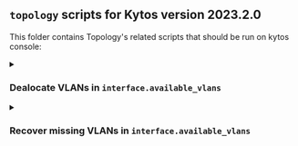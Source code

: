 ## `topology` scripts for Kytos version 2023.2.0

This folder contains Topology's related scripts that should be run on kytos console:

<details><summary><h3>Dealocate VLANs in <code>interface.available_vlans</code></h3></summary>

Some paths were not dealocating VLANs from their respective interfaces. This script [`001_use_tags.py`](./001_use_tags.py) identifies them and dealocates them.

### How to use

- Change ``DRY_RUN`` to ``False`` for the script to make changes.
- Copy all the lines and paste them inside kytos console.

### Output example

```
s_vlan 2 that was in use from EVC c6156083ae514e is still available on intf 00:00:00:00:00:00:00:04:2, WOULD use it...
```

</details>

<details><summary><h3>Recover missing VLANs in <code>interface.available_vlans</code></h3></summary>

After the migration to ranges of VLANs, if some VLANs are missing from ``interface.available_vlans`` use this the script [`002_recover_vlans.py`](./002_recover_vlans.py) in kytos console.

### Disclaimer

This script will also log inconsistencies in ``interface.available_vlans`` but it will only make VLANs available and it will not use vlans.

### How to use

- Change ``DRY_RUN`` to ``False`` for the script to make changes. Otherwise it will only print out the incorrect and correct ``available_tags`` in each interface. 
- Change ``OF_LLDP_VLAN`` to the correct VLAN that ``of_lldp`` uses which by default is 3799.
- Change ``PRINT_MISSING`` to ``False`` so missing VLANs ranges are not printed. Changing to False will help with performance.
- Copy all the lines and paste them inside kytos console.

### Output example

```
Missing available tags in interface 00:00:00:00:00:00:00:04:2:
WRONG -> [[5, 99], [101, 3798], [3800, 4095]]
CORRECT -> [[5, 3798], [3800, 4095]]
```

</details>